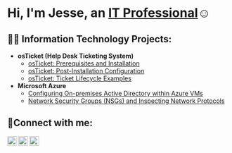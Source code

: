 <h1>Hi, I'm Jesse, an <a href="https://linkedin.com/in/JesseByun">IT Professional</a>☺</h1>

<h2>👨‍💻 Information Technology Projects:</h2>

- <b>osTicket (Help Desk Ticketing System)</b>
  - [osTicket: Prerequisites and Installation](https://github.com/jessebyun/osticket-prereqs)
  - [osTicket: Post-Installation Configuration](https://github.com/jessebyun/post-install-config)
  - [osTicket: Ticket Lifecycle Examples](https://github.com/jessebyun/ticket-lifecycle)
- <b>Microsoft Azure</b>
  - [Configuring On-premises Active Directory within Azure VMs](https://github.com/jessebyun/configure-ad)
  - [Network Security Groups (NSGs) and Inspecting Network Protocols](https://github.com/jessebyun/azure-network-protocols)

<h2>🤳Connect with me:</h2>

[<img align="left" alt="Jesse | Twitter" width="22px" src="https://cdn.jsdelivr.net/npm/simple-icons@v3/icons/twitter.svg" />][twitter]
[<img align="left" alt="Jesse | LinkedIn" width="22px" src="https://cdn.jsdelivr.net/npm/simple-icons@v3/icons/linkedin.svg" />][linkedin]
[<img align="left" alt="Jesse | Instagram" width="22px" src="https://cdn.jsdelivr.net/npm/simple-icons@v3/icons/instagram.svg" />][instagram]

[twitter]: https://twitter.com/
[instagram]: https://www.instagram.com/
[linkedin]: https://linkedin.com/in/JesseByun
